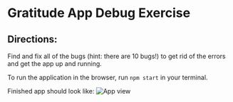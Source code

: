 # Gratitude App Debug Exercise

## Directions:
Find and fix all of the bugs (hint: there are 10 bugs!) to get rid of the errors and get the app up and running.

To run the application in the browser, run `npm start` in your terminal.

Finished app should look like:
![App view]('./src/screenshot.png')
